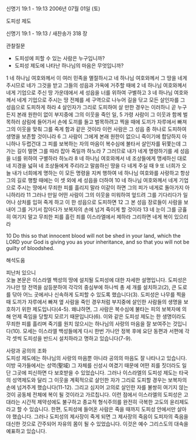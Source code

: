 신명기 19:1 - 19:13 
2006년 07월 01일 (토)

도피성 제도



신명기 19:1 - 19:13 / 새찬송가 318 장


관찰질문
- 도피성에 피할 수 있는 사람은 누구입니까?
- 도피성 제도에 나타난 하나님의 마음은 무엇입니까?

1 네 하나님 여호와께서 이 여러 민족을 멸절하시고 네 하나님 여호와께서 그 땅을 네게 주시므로 네가 그것을 받고 그들의 성읍과 가옥에 거주할 때에 2 네 하나님 여호와께서 네게 기업으로 주신 땅 가운데에서 세 성읍을 너를 위하여 구별하고 3 네 하나님 여호와께서 네게 기업으로 주시는 땅 전체를 세 구역으로 나누어 길을 닦고 모든 살인자를 그 성읍으로 도피하게 하라 4 살인자가 그리로 도피하여 살 만한 경우는 이러하니 곧 누구든지 본래 원한이 없이 부지중에 그의 이웃을 죽인 일, 5 가령 사람이 그 이웃과 함께 벌목하러 삼림에 들어가서 손에 도끼를 들고 벌목하려고 찍을 때에 도끼가 자루에서 빠져 그의 이웃을 맞춰 그를 죽게 함과 같은 것이라 이런 사람은 그 성읍 중 하나로 도피하여 생명을 보존할 것이니라 6 그 사람이 그에게 본래 원한이 없으니 죽이기에 합당하지 아니하나 두렵건대 그 피를 보복하는 자의 마음이 복수심에 불타서 살인자를 뒤쫓는데 그 가는 길이 멀면 그를 따라 잡아 죽일까 하노라 7 그러므로 내가 네게 명령하기를 세 성읍을 너를 위하여 구별하라 하노라 8 네 하나님 여호와께서 네 조상들에게 맹세하신 대로 네 지경을 넓혀 네 조상들에게 주리라고 말씀하신 땅을 다 네게 주실 때 9 또 너희가 오늘 내가 너희에게 명하는 이 모든 명령을 지켜 행하여 네 하나님 여호와를 사랑하고 항상 그의 길로 행할 때에는 이 셋 외에 세 성읍을 더하여 10 네 하나님 여호와께서 네게 기업으로 주시는 땅에서 무죄한 피를 흘리지 말라 이같이 하면 그의 피가 네게로 돌아가지 아니하리라 11 그러나 만일 어떤 사람이 그의 이웃을 미워하여 엎드려 그를 기다리다가 일어나 상처를 입혀 죽게 하고 이 한 성읍으로 도피하면 12 그 본 성읍 장로들이 사람을 보내어 그를 거기서 잡아다가 보복자의 손에 넘겨 죽이게 할 것이라 13 네 눈이 그를 긍휼히 여기지 말고 무죄한 피를 흘린 죄를 이스라엘에서 제하라 그리하면 네게 복이 있으리라 

10  Do this so that innocent blood will not be shed in your land, which the LORD your God is giving you as your inheritance, and so that you will not be guilty of bloodshed.

해석도움





피난처 있으니  
오늘 본문은 이스라엘 백성의 땅에 설치될 도피성에 대한 자세한 설명입니다. 도피성은 가나안 땅 전역을 삼등분하여 각각의 중심부에 하나씩 총 세 개를 설치하고(2), 큰 도로를 닦아 어느 곳에서나 신속하게 도피할 수 있도록 했습니다(3). 도피성은 나무를 찍을 때 도끼가 자루에서 빠져 옆 사람을 죽인 경우처럼 부지중에 살인한 사람들의 생명을 보호하기 위한 제도입니다(4-5). 왜냐하면, 그 사람은 복수심에 불타는 피의 보복자에 의해 언제 죽임을 당할지 모르기 때문입니다(6). 이와 같은 도피성 제도는 한 생명이라도 무죄한 피를 흘리며 죽기를 원치 않으시는 하나님의 사랑의 마음을 잘 보여주는 것입니다(10). 모세는 이스라엘 백성들에게 다시 한번 가나안 정복 후에 요단 동편과 서편에 각각 셋씩 도피성을 반드시 설치하라고 명하고 있습니다(7-9). 

사랑과 공의의 조화  
도피성 제도에는 하나님의 사랑의 마음뿐 아니라 공의의 마음도 잘 나타나고 있습니다. 이방 국가들에서는 성역(聖域) 그 자체를 신성시 여겼기 때문에 어떤 죄를 짓더라도 일단 그곳에 피신하면 다 보호받을 수 있었습니다. 그러나 이스라엘의 도피성 제도는 타국의 성역제도와 달리 그 이웃을 계획적으로 살인한 자가 그리로 도피할 경우는 보복자의 손에 넘겨주게 했습니다(11-12). 그리고 심지어 고의로 살인한 자를 불쌍히 여기지 않는 것이 공동체 전체에 복이 될 것이라고 가르칩니다. 이런 점에서 이스라엘의 도피성은 고대라는 시간적 제약성에도 불구하고 종교적 형식주의를 완전히 극복한 고도의 윤리제도라고 할 수 있습니다. 한편, 도피성에 들어온 사람은 죽을 때까지 도피성 안에서만 살아야 했습니다. 그러나 도피성의 제사장이 죽게 되면 그 제사장의 죽음이 도피자의 죽음을 대신한 것으로 간주되어 자유의 몸이 될 수 있었습니다. 이것은 예수 그리스도의 대속을 예표하고 있습니다.